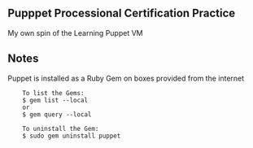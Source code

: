 Pupppet Processional Certification Practice
-------------------------------------------------------------------------------

My own spin of the Learning Puppet VM


Notes
-------------------------------------------------------------------------------

Puppet is installed as a Ruby Gem on boxes provided from the internet

        To list the Gems:
        $ gem list --local
        or
        $ gem query --local

        To uninstall the Gem:
        $ sudo gem uninstall puppet
